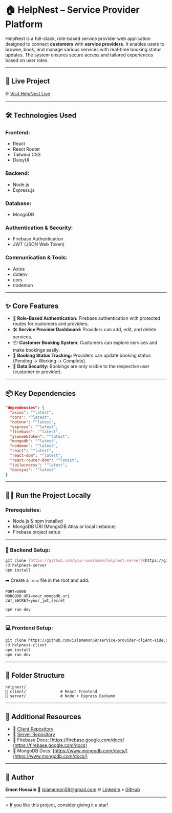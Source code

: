 # 🏠 HelpNest – Service Provider Platform

HelpNest is a full-stack, role-based service provider web application designed to connect **customers** with **service providers**. It enables users to browse, book, and manage various services with real-time booking status updates. The system ensures secure access and tailored experiences based on user roles.

---

## 🔗 Live Project

🌐 [Visit HelpNest Live](https://help-nest-service-provider.netlify.app/)

---

## 🛠️ Technologies Used

### Frontend:

* React
* React Router
* Tailwind CSS
* DaisyUI

### Backend:

* Node.js
* Express.js

### Database:

* MongoDB

### Authentication & Security:

* Firebase Authentication
* JWT (JSON Web Token)

### Communication & Tools:

* Axios
* dotenv
* cors
* nodemon

---

## ✨ Core Features

* 🔐 **Role-Based Authentication:** Firebase authentication with protected routes for customers and providers.
* 🛠️ **Service Provider Dashboard:** Providers can add, edit, and delete services.
* 📦 **Customer Booking System:** Customers can explore services and make bookings easily.
* 🔄 **Booking Status Tracking:** Providers can update booking status (Pending → Working → Complete).
* 📁 **Data Security:** Bookings are only visible to the respective user (customer or provider).

---

## 📦 Key Dependencies

```json
"dependencies": {
  "axios": "^latest",
  "cors": "^latest",
  "dotenv": "^latest",
  "express": "^latest",
  "firebase": "^latest",
  "jsonwebtoken": "^latest",
  "mongodb": "^latest",
  "nodemon": "^latest",
  "react": "^latest",
  "react-dom": "^latest",
  "react-router-dom": "^latest",
  "tailwindcss": "^latest",
  "daisyui": "^latest"
}
```

---

## 🧑‍💻 Run the Project Locally

### Prerequisites:

* Node.js & npm installed
* MongoDB URI (MongoDB Atlas or local instance)
* Firebase project setup

---

### 🔧 Backend Setup:

```bash
git clone [https://github.com/your-username/helpnest-server](https://github.com/islamemon59/service-provider-server-side.git)
cd helpnest-server
npm install
```

➡️ Create a `.env` file in the root and add:

```env
PORT=5000
MONGODB_URI=your_mongodb_uri
JWT_SECRET=your_jwt_secret
```

```bash
npm run dev
```

---

### 💻 Frontend Setup:

```bash
git clone https://github.com/islamemon59/service-provider-client-side.git
cd helpnest-client
npm install
npm run dev
```

---

## 📁 Folder Structure

```
helpnest/
👤 client/               # React Frontend
👤 server/               # Node + Express Backend
```

---

## 🔗 Additional Resources

* 🔗 [Client Repository](https://github.com/islamemon59/service-provider-client-side)
* 🔗 [Server Repository](https://github.com/islamemon59/service-provider-server-side)
* 📘 Firebase Docs: [https://firebase.google.com/docs](https://firebase.google.com/docs)
* 📘 MongoDB Docs: [https://www.mongodb.com/docs/](https://www.mongodb.com/docs/)

---

## 📣 Author

**Emon Hossain**
📧 [islamemon59@gmail.com](mailto:islamemon59@gmail.com)
🌐 [LinkedIn](https://www.linkedin.com/in/emonislam59) • [GitHub](https://github.com/islamemon59)

---

⭐ If you like this project, consider giving it a star!
